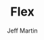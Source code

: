 ---
title: "Flex"
github: https://github.com/the-development/flex
demo: http://the-development.github.io/flex/
author: Jeff Martin
draft: true
ssg:
  - Jekyll
cms:
  - No Cms
---